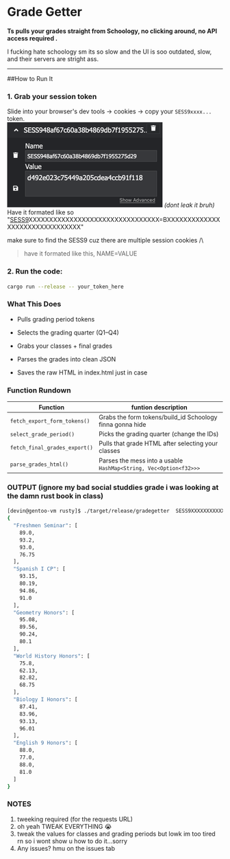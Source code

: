 # Grade Getter

**Ts pulls your grades straight from Schoology, no clicking around, no API access required .**

I fucking hate schoology sm its so slow and the UI is soo outdated, slow, and their servers are stright ass.

---

##How to Run It

### 1. Grab your session token

Slide into your browser's dev tools -> cookies -> copy your `SESS9xxxx...` token.  
![alt text](cookies.png)
_(dont leak it bruh)_
Have it formated like so "<ins>SESS9</ins>XXXXXXXXXXXXXXXXXXXXXXXXXXXXXXXX=BXXXXXXXXXXXXXXXXXXXXXXXXXXXXXXX"

make sure to find the SESS9 cuz there are multiple session cookies /\

> have it formated like this, NAME=VALUE

### 2. Run the code:

```bash
cargo run --release -- your_token_here
```

### What This Does

* Pulls grading period tokens

* Selects the grading quarter (Q1–Q4)

* Grabs your classes + final grades

* Parses the grades into clean JSON

* Saves the raw HTML in index.html just in case

### Function Rundown

| Function                      | funtion description                                               |
| ----------------------------- | ----------------------------------------------------------------- |
| `fetch_export_form_tokens()`  | Grabs the form tokens/build_id Schoology finna gonna hide         |
| `select_grade_period()`       | Picks the grading quarter (change the IDs)                        |
| `fetch_final_grades_export()` | Pulls that grade HTML after selecting your classes                |
| `parse_grades_html()`         | Parses the mess into a usable `HashMap<String, Vec<Option<f32>>>` |

### OUTPUT (ignore my bad social studdies grade i was looking at the damn rust book in class)

```bash
[devin@gentoo-vm rusty]$ ./target/release/gradegetter  SESS9XXXXXXXXXXXXXXXXXXXXXXXXXXXXXXX=XXXXXXXXXXXXXXXXXXXXXXXXXXXXXXXX
{
  "Freshmen Seminar": [
    89.0,
    93.2,
    93.0,
    76.75
  ],
  "Spanish I CP": [
    93.15,
    80.19,
    94.86,
    91.0
  ],
  "Geometry Honors": [
    95.08,
    89.56,
    90.24,
    80.1
  ],
  "World History Honors": [
    75.8,
    62.13,
    82.82,
    68.75
  ],
  "Biology I Honors": [
    87.41,
    83.96,
    93.13,
    96.01
  ],
  "English 9 Honors": [
    88.0,
    77.0,
    88.0,
    81.0
  ]
}
```

### NOTES

1. tweeking required (for the requests URL)
2. oh yeah TWEAK EVERYTHING 😭
3. tweak the values for classes and grading periods but lowk im too tired rn so i wont show u how to do it...sorry
4. Any issues? hmu on the issues tab
